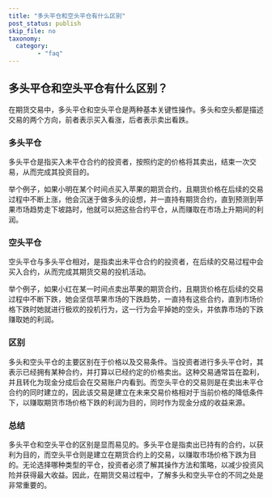 ```yaml
---
title: "多头平仓和空头平仓有什么区别"
post_status: publish
skip_file: no
taxonomy:
  category:
        - "faq"
---
```


## 多头平仓和空头平仓有什么区别？

在期货交易中，多头平仓和空头平仓是两种基本关键性操作。多头和空头都是描述交易的两个方向，前者表示买入看涨，后者表示卖出看跌。

### 多头平仓

多头平仓是指买入未平仓合约的投资者，按照约定的价格将其卖出，结束一次交易，从而完成其投资目的。

举个例子，如果小明在某个时间点买入苹果的期货合约，且期货价格在后续的交易过程中不断上涨，他会沉迷于做多头的设想，并一直持有期货合约，直到预测到苹果市场趋势走下坡路时，他就可以把这些合约平仓，从而赚取在市场上升期间的利润。

### 空头平仓

空头平仓与多头平仓相对，是指卖出未平仓合约的投资者，在后续的交易过程中会买入合约，从而完成其期货交易的投机活动。

举个例子，如果小红在某一时间点卖出苹果的期货合约，且期货价格在后续的交易过程中不断下跌，她会坚信苹果市场的下跌趋势，一直持有这些合约，直到市场价格下跌时她就进行极欢的投机行为，这一行为会平掉她的空头，并依靠市场的下跌赚取她的利润。

### 区别

多头和空头平仓的主要区别在于价格以及交易条件。当投资者进行多头平仓时，其表示已经拥有某种合约，并打算以已经约定的价格卖出。这种交易通常旨在盈利，并且转化为现金分成后会在交易账户内看到。而空头平仓的交易则是在卖出未平仓合约的同时建立的，因此该交易是建立在未来交易价格相对于当前价格的降低条件下，以赚取期货市场价格下跌的利润为目的，同时作为现金分成的收益来源。

### 总结

多头平仓和空头平仓的区别是显而易见的。多头平仓是指卖出已持有的合约，以获利为目的，而空头平仓则是建立在期货合约上的交易，以赚取市场价格下跌为目的。无论选择哪种类型的平仓，投资者必须了解其操作方法和策略，以减少投资风险并获得最大收益。因此，在期货交易过程中，了解多头和空头平仓的不同之处是非常重要的。

